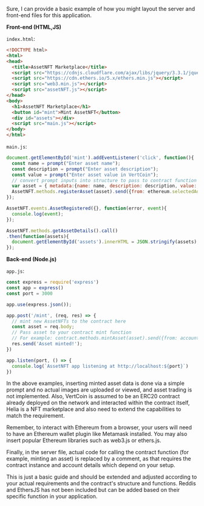 Sure, I can provide a basic example of how you might layout the server and front-end files for this application.

**Front-end (HTML,JS)**

`index.html`:
```html
<!DOCTYPE html>
<html>
<head>
  <title>AssetNFT Marketplace</title>
  <script src="https://cdnjs.cloudflare.com/ajax/libs/jquery/3.3.1/jquery.min.js"></script>
  <script src="https://cdn.ethers.io/5.x/ethers.min.js"></script>
  <script src="web3.min.js"></script>
  <script src="assetNFT.js"></script>
</head>
<body>
  <h1>AssetNFT Marketplace</h1>
  <button id="mint">Mint AssetNFT</button>
  <div id="assets"></div>
  <script src="main.js"></script>
</body>
</html>
```
`main.js`:
```javascript
document.getElementById('mint').addEventListener('click', function(){
  const name = prompt("Enter asset name");
  const description = prompt("Enter asset description");
  const value = prompt("Enter asset value in VertCoin");
  // convert prompt inputs into structure to pass to contract function
  var asset = { metadata:{name: name, description: description, value: value} };
  AssetNFT.methods.registerAsset(asset).send({from: ethereum.selectedAddress});
});

AssetNFT.events.AssetRegistered({}, function(error, event){ 
  console.log(event); 
});

AssetNFT.methods.getAssetDetails().call()
.then(function(assets){
  document.getElementById('assets').innerHTML = JSON.stringify(assets);
});
```

**Back-end (Node.js)**

`app.js`:
```javascript
const express = require('express')
const app = express()
const port = 3000

app.use(express.json());

app.post('/mint', (req, res) => {
  // mint new AssetNFTs to the contract here
  const asset = req.body;
  // Pass asset to your contract mint function
  // For example: contract.methods.mintAsset(asset).send({from: account});
  res.send('Asset minted!');
})

app.listen(port, () => {
  console.log(`AssetNFT app listening at http://localhost:${port}`)
})
```
In the above examples, inserting minted asset data is done via a simple prompt and no actual images are uploaded or viewed, and asset trading is not implemented. Also, VertCoin is assumed to be an ERC20 contract already deployed on the network and interacted within the contract itself, Helia is a NFT marketplace and also need to extend the capabilities to match the requirement.

Remember, to interact with Ethereum from a browser, your users will need to have an Ethereum wallet plugin like Metamask installed. You may also insert popular Ethereum libraries such as web3.js or ethers.js.

Finally, in the server file, actual code for calling the contract function (for example, minting an asset) is replaced by a comment, as that requires the contract instance and account details which depend on your setup.

This is just a basic guide and should be extended and adjusted according to your actual requirements and the contract's structure and functions. Reddis and EthersJS has not been included but can be added based on their specific function in your application.